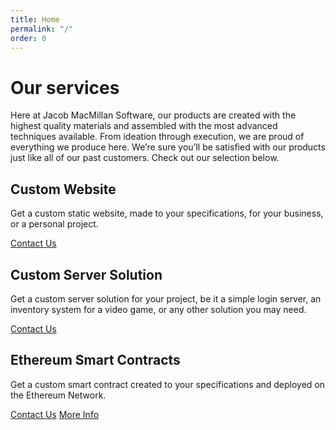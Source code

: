 ```yaml
---
title: Home
permalink: "/"
order: 0
---
```


# Our services

Here at Jacob MacMillan Software, our products are created with the highest quality materials and assembled with the most advanced techniques available. From ideation through execution, we are proud of everything we produce here. We’re sure you’ll be satisfied with our products just like all of our past customers. Check out our selection below.

<div class="project-group">

<div class="project">
<div class="project-elem">
<h2 id="custom-website">Custom Website</h2>

<p>Get a custom static website, made to your specifications, for your business, or a personal project.</p>

<a class="button" href="/contact">Contact Us</a>
</div>
</div>


<div class="project">
<div class="project-elem">
<h2 id="custom-server-solution">Custom Server Solution</h2>

<p>Get a custom server solution for your project, be it a simple login server,  an inventory system for a video game, or any other solution you may need.</p>

<a class="button" href="/contact">Contact Us</a>
</div>
</div>
	
<div class="project">
<div class="project-elem">
<h2 id="ethereum-smart-contracts">Ethereum Smart Contracts</h2>

<p>Get a custom smart contract created to your specifications and deployed on the Ethereum Network.</p>

<a class="button" href="/contact">Contact Us</a>
<a class="button" href="https://birdbrain.solutions">More Info</a>
</div>
</div>

</div>
